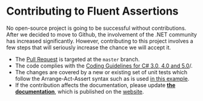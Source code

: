 # Contributing to Fluent Assertions

No open-source project is going to be successful without contributions. After we decided to move to Github, the involvement of the .NET community has increased significantly. However, contributing to this project involves a few steps that will seriously increase the chance we will accept it.

* The [Pull Request](https://help.github.com/articles/using-pull-requests) is targeted at the `master` branch.
* The code complies with the [Coding Guidelines for C# 3.0, 4.0 and 5.0](https://csharpcodingguidelines.com/)/.
* The changes are covered by a new or existing set of unit tests which follow the Arrange-Act-Assert syntax such as is used [in this example](https://github.com/fluentassertions/fluentassertions/blob/daaf35b9b59b622c96d0c034e8972a020b2bee55/Tests/FluentAssertions.Shared.Specs/BasicEquivalencySpecs.cs#L33).
* If the contribution affects the documentation, please update [**the documentation**](https://github.com/fluentassertions/fluentassertions/tree/master/docs), which is published on the [website](https://fluentassertions.com/documentation/).
